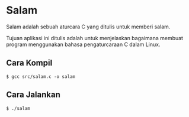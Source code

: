 # Salam

Salam adalah sebuah aturcara C yang ditulis untuk memberi salam.

Tujuan aplikasi ini ditulis adalah untuk menjelaskan bagaimana membuat program menggunakan bahasa pengaturcaraan C dalam Linux.

## Cara Kompil

```
$ gcc src/salam.c -o salam
```

## Cara Jalankan

```
$ ./salam
```

